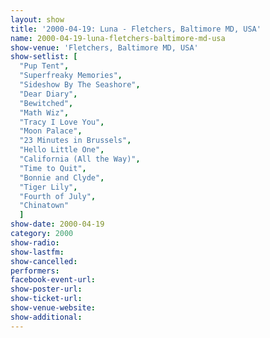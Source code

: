 ```yaml
---
layout: show
title: '2000-04-19: Luna - Fletchers, Baltimore MD, USA'
name: 2000-04-19-luna-fletchers-baltimore-md-usa
show-venue: 'Fletchers, Baltimore MD, USA'
show-setlist: [
  "Pup Tent",
  "Superfreaky Memories",
  "Sideshow By The Seashore",
  "Dear Diary",
  "Bewitched",
  "Math Wiz",
  "Tracy I Love You",
  "Moon Palace",
  "23 Minutes in Brussels",
  "Hello Little One",
  "California (All the Way)",
  "Time to Quit",
  "Bonnie and Clyde",
  "Tiger Lily",
  "Fourth of July",
  "Chinatown"
  ]
show-date: 2000-04-19
category: 2000
show-radio: 
show-lastfm: 
show-cancelled: 
performers: 
facebook-event-url: 
show-poster-url: 
show-ticket-url: 
show-venue-website: 
show-additional: 
---
```


